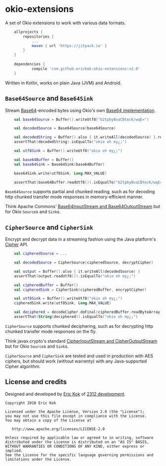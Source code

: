 # okio-extensions
A set of Okio extensions to work with various data formats.

```groovy
    allprojects {
        repositories {
            ...
            maven { url 'https://jitpack.io' }
        }
    }
    
    dependencies {
            compile 'com.github.erickok:okio-extensions:v2.0'
    }

```

Written in Kotlin, works on plain Java (JVM) and Android.

## `Base64Source` and `Base64Sink`

Stream [Base64](http://www.ietf.org/rfc/rfc2045.txt)-encoded bytes using Okio's own [Base64 implementation](https://github.com/square/okio/blob/master/okio/src/main/java/okio/Base64.java).

```kotlin
    val base64Source = Buffer().writeUtf8("b2tpbyBvaCBtecK/wqE=")

    val decodedSource = Base64Source(base64Source)

    val decodedString = Buffer().also { it.writeAll(decodedSource) }.readUtf8()
    assertThat(decodedString).isEqualTo("okio oh my¿¡")
```

```kotlin
    val utf8Sink = Buffer().writeUtf8("okio oh my¿¡")

    val base64Buffer = Buffer()
    val base64Sink = Base64Sink(base64Buffer)

    base64Sink.write(utf8Sink, Long.MAX_VALUE)

    assertThat(base64Buffer.readUtf8()).isEqualTo("b2tpbyBvaCBtecK/wqE=")
```

`Base64Source` supports partial and chunked reading, such as for decoding http chunked transfer mode responses in memory-efficient manner.

Think Apache Commons' [Base64InputStream and Base64OutputStream](https://commons.apache.org/proper/commons-codec/apidocs/org/apache/commons/codec/binary/package-summary.html) but for Okio `Source`s and `Sink`s.

## `CipherSource` and `CipherSink`

Encrypt and decrypt data in a streaming fashion using the Java platform's [Cipher](https://docs.oracle.com/javase/7/docs/api/javax/crypto/Cipher.html) API.

```kotlin
    val cipheredSource = ...

    val decodedSource = CipherSource(cipheredSource, decryptCipher)

    val output = Buffer().also { it.writeAll(decodedSource) }
    assertThat(output.readUtf8()).isEqualTo("okio oh my¿¡")
```

```kotlin
    val cipheredBuffer = Buffer()
    val cipheredSink = CipherSink(cipheredBuffer, encryptCipher)

    val utf8Sink = Buffer().writeUtf8("okio oh my¿¡")
    cipheredSink.write(utf8Sink, Long.MAX_VALUE)

    val deciphered = decodeCipher.doFinal(cipheredBuffer.readByteArray())
    assertThat(String(deciphered)).isEqualTo("okio oh my¿¡")
```

`CipherSource` supports chunked deciphering, such as for decrypting http chunked transfer mode responses on the fly.

Think javax.crypto's standard [CipherInputStream and CipherOutputStream](https://docs.oracle.com/javase/7/docs/api/javax/crypto/package-summary.html) but for Okio `Source`s and `Sink`s.

`CipherSource` and `CipherSink` are tested and used in production with AES ciphers, but should work (without warrenty) with any Java-supported Cipher algorithm.

## License and credits
Designed and developed by [Eric Kok](mailto:eric@2312.nl) of [2312 development](http://2312.nl).

    Copyright 2018 Eric Kok
    
    Licensed under the Apache License, Version 2.0 (the "License");
    you may not use this file except in compliance with the License.
    You may obtain a copy of the License at
    
       http://www.apache.org/licenses/LICENSE-2.0
    
    Unless required by applicable law or agreed to in writing, software
    distributed under the License is distributed on an "AS IS" BASIS,
    WITHOUT WARRANTIES OR CONDITIONS OF ANY KIND, either express or implied.
    See the License for the specific language governing permissions and
    limitations under the License.
